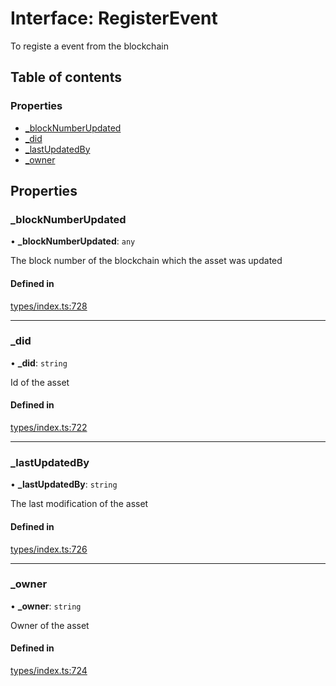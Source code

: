 # Interface: RegisterEvent

To registe a event from the blockchain

## Table of contents

### Properties

- [\_blockNumberUpdated](RegisterEvent.md#_blocknumberupdated)
- [\_did](RegisterEvent.md#_did)
- [\_lastUpdatedBy](RegisterEvent.md#_lastupdatedby)
- [\_owner](RegisterEvent.md#_owner)

## Properties

### \_blockNumberUpdated

• **\_blockNumberUpdated**: `any`

The block number of the blockchain which the asset was updated

#### Defined in

[types/index.ts:728](https://github.com/nevermined-io/components-catalog/blob/c3c9cbb/lib/src/types/index.ts#L728)

___

### \_did

• **\_did**: `string`

Id of the asset

#### Defined in

[types/index.ts:722](https://github.com/nevermined-io/components-catalog/blob/c3c9cbb/lib/src/types/index.ts#L722)

___

### \_lastUpdatedBy

• **\_lastUpdatedBy**: `string`

The last modification of the asset

#### Defined in

[types/index.ts:726](https://github.com/nevermined-io/components-catalog/blob/c3c9cbb/lib/src/types/index.ts#L726)

___

### \_owner

• **\_owner**: `string`

Owner of the asset

#### Defined in

[types/index.ts:724](https://github.com/nevermined-io/components-catalog/blob/c3c9cbb/lib/src/types/index.ts#L724)
